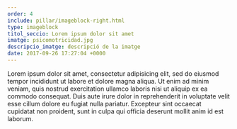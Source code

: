 ```yaml
---
order: 4
include: pillar/imageblock-right.html
type: imageblock
titol_seccio: Lorem ipsum dolor sit amet
imatge: psicomotricidad.jpg
descripcio_imatge: descripció de la imatge
date: 2017-09-26 17:27:04 +0000
---
```


Lorem ipsum dolor sit amet, consectetur adipisicing elit, sed do eiusmod tempor incididunt ut labore et dolore magna aliqua. Ut enim ad minim veniam, quis nostrud exercitation ullamco laboris nisi ut aliquip ex ea commodo consequat. Duis aute irure dolor in reprehenderit in voluptate velit esse cillum dolore eu fugiat nulla pariatur. Excepteur sint occaecat cupidatat non proident, sunt in culpa qui officia deserunt mollit anim id est laborum.

